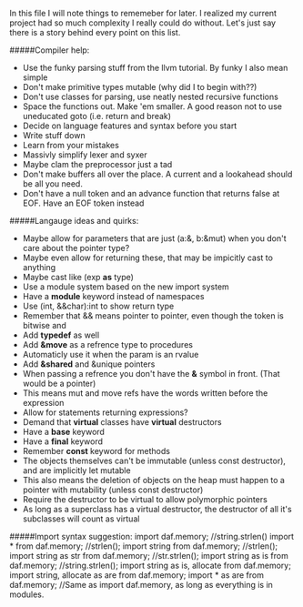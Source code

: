 In this file I will note things to rememeber for later. I realized my current project had so much complexity I really could do without.
Let's just say there is a story behind every point on this list.

#####Compiler help:
- Use the funky parsing stuff from the llvm tutorial. By funky I also mean simple
- Don't make primitive types mutable (why did I to begin with??)
- Don't use classes for parsing, use neatly nested recursive functions
- Space the functions out. Make 'em smaller. A good reason not to use uneducated goto (i.e. return and break)
- Decide on language features and syntax before you start
- Write stuff down
- Learn from your mistakes
- Massivly simplify lexer and syxer
- Maybe clam the preprocessor just a tad
- Don't make buffers all over the place. A current and a lookahead should be all you need.
- Don't have a null token and an advance function that returns false at EOF. Have an EOF token instead

#####Langauge ideas and quirks:
- Maybe allow for parameters that are just (a:&, b:&mut) when you don't care about the pointer type?
 - Maybe even allow for returning these, that may be impicitly cast to anything
- Maybe cast like (exp **as** type)
- Use a module system based on the new import system
 - Have a **module** keyword instead of namespaces
- Use (int, &&char):int to show return type
- Remember that && means pointer to pointer, even though the token is bitwise and
- Add **typedef** as well
- Add **&move** as a refrence type to procedures
 - Automaticly use it when the param is an rvalue
- Add **&shared** and &unique pointers
- When passing a refrence you don't have the **&** symbol in front. (That would be a pointer)
 - This means mut and move refs have the words written before the expression
- Allow for statements returning expressions?
- Demand that **virtual** classes have **virtual** destructors
- Have a **base** keyword
- Have a **final** keyword
- Remember **const** keyword for methods
- The objects themselves can't be immutable (unless const destructor), and are implicitly let mutable
 - This also means the deletion of objects on the heap must happen to a pointer with mutability (unless const destructor)
- Require the destructor to be virtual to allow polymorphic pointers
 - As long as a superclass has a virtual destructor, the destructor of all it's subclasses will count as virtual

#####Import syntax suggestion:
import daf.memory; //string.strlen()
import * from daf.memory; //strlen();
import string from daf.memory; //strlen();
import string as str from daf.memory; //str.strlen();
import string as is from daf.memory; //string.strlen();
import string as is, allocate from daf.memory;
import string, allocate as are from daf.memory;
import * as are from daf.memory; //Same as import daf.memory, as long as everything is in modules.
